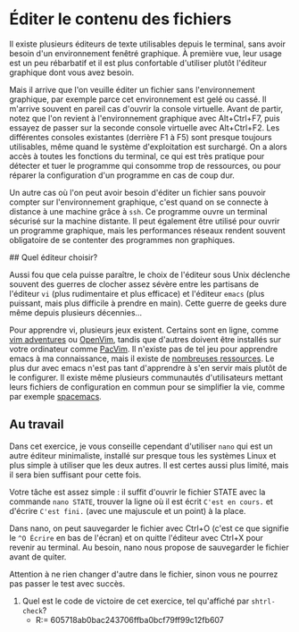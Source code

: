 # Éditer le contenu des fichiers

Il existe plusieurs éditeurs de texte utilisables depuis le terminal,
sans avoir besoin d'un environnement fenêtré graphique. À première
vue, leur usage est un peu rébarbatif et il est plus confortable
d'utiliser plutôt l'éditeur graphique dont vous avez besoin.

Mais il arrive que l'on veuille éditer un fichier sans 
l'environnement graphique, par exemple parce cet environnement est
gelé ou cassé. Il m'arrive souvent en pareil cas d'ouvrir la console
virtuelle. Avant de partir, notez que l'on revient à l'environnement
graphique avec Alt+Ctrl+F7, puis essayez de passer sur la seconde
console virtuelle avec Alt+Ctrl+F2. Les différentes consoles
existantes (derrière F1 à F5) sont presque toujours utilisables, même
quand le système d'exploitation est surchargé. On a alors accès à
toutes les fonctions du terminal, ce qui est très pratique pour
détecter et tuer le programme qui consomme trop de ressources, ou pour
réparer la configuration d'un programme en cas de coup dur.

Un autre cas où l'on peut avoir besoin d'éditer un fichier sans
pouvoir compter sur l'environnement graphique, c'est quand on se
connecte à distance à une machine grâce à ```ssh```. Ce programme
ouvre un terminal sécurisé sur la machine distante. Il peut également
être utilisé pour ouvrir un programme graphique, mais les performances
réseaux rendent souvent obligatoire de se contenter des programmes
non graphiques.

## Quel éditeur choisir?

Aussi fou que cela puisse paraître, le choix de l'éditeur sous Unix
déclenche souvent des guerres de clocher assez sévère entre les
partisans de l'éditeur ``vi`` (plus rudimentaire et plus efficace) et
l'éditeur ``emacs`` (plus puissant, mais plus difficile à prendre en
main). Cette guerre de geeks dure même depuis plusieurs décennies...

Pour apprendre vi, plusieurs jeux existent. Certains sont en ligne,
comme [vim adventures](https://vim-adventures.com/) ou
[OpenVim](https://www.openvim.com/), tandis que d'autres doivent être
installés sur votre ordinateur comme
[PacVim](https://github.com/jmoon018/PacVim). Il n'existe pas de tel
jeu pour apprendre emacs à ma connaissance, mais il existe de
[nombreuses ressources](https://www.emacswiki.org/emacs/LearningEmacs). 
Le plus dur avec emacs n'est pas tant d'apprendre à s'en servir mais
plutôt de le configurer. Il existe même plusieurs communautés
d'utilisateurs mettant leurs fichiers de configuration en commun pour
se simplifier la vie, comme par exemple
[spacemacs](https://www.spacemacs.org/).

## Au travail

Dans cet exercice, je vous conseille cependant d'utiliser ```nano```
qui est un autre éditeur minimaliste, installé sur presque tous les
systèmes Linux et plus simple à utiliser que les deux autres. Il est
certes aussi plus limité, mais il sera bien suffisant pour cette fois.

Votre tâche est assez simple : il suffit d'ouvrir le fichier STATE
avec la commande ```nano STATE```, trouver la ligne où il est écrit
```C'est en cours.``` et d'écrire ```C'est fini.``` (avec une
majuscule et un point) à la place.

Dans nano, on peut sauvegarder le fichier avec Ctrl+O (c'est ce que
signifie le ```^O Écrire``` en bas de l'écran) et on quitte l'éditeur
avec Ctrl+X pour revenir au terminal. Au besoin, nano nous propose de
sauvegarder le fichier avant de quiter.

Attention à ne rien changer d'autre dans le fichier, sinon vous ne
pourrez pas passer le test avec succès.

1. Quel est le code de victoire de cet exercice, tel qu'affiché par ```shtrl-check```?
    - R:= 605718ab0bac243706ffba0bcf79ff99c12fb607
